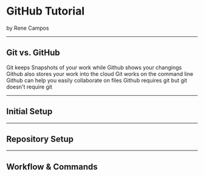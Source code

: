 # GitHub Tutorial

by Rene Campos

---
## Git vs. GitHub
Git keeps Snapshots of your work while Github shows your changings
Github also stores your work into the cloud Git works on the command line
Github can help you easily collaborate on files Github requires git but git doesn't require git


---
## Initial Setup



---
## Repository Setup



---
## Workflow & Commands